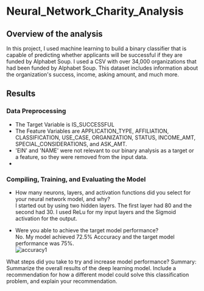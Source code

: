 # Neural_Network_Charity_Analysis

## Overview of the analysis
In this project, I used machine learning to build a binary classifier that is capable of predicting whether applicants will be successful if they are funded by Alphabet Soup. I used a CSV with over 34,000 organizations that had been funded by Alphabet Soup. This dataset includes information about the organization's success, income, asking amount, and much more. 

## Results

### Data Preprocessing
- The Target Variable is IS_SUCCESSFUL
- The Feature Variables are APPLICATION_TYPE, AFFILIATION, CLASSIFICATION, USE_CASE, ORGANIZATION, STATUS, INCOME_AMT, SPECIAL_CONSIDERATIONS,  and ASK_AMT. 
- 'EIN' and 'NAME' were not relevant to our binary analysis as a target or a feature, so they were removed from the input data. 
- 
### Compiling, Training, and Evaluating the Model
- How many neurons, layers, and activation functions did you select for your neural network model, and why? </br>
I started out by using two hidden layers. The first layer had 80 and the second had 30. I used ReLu for my input layers and the Sigmoid activation for the output. 

- Were you able to achieve the target model performance? </br>
No. My model achieved 72.5% Acccuracy and the target model performance was 75%. 
</br> ![accuracy1](..images/accuracy1.png) 

What steps did you take to try and increase model performance?
Summary: Summarize the overall results of the deep learning model. Include a recommendation for how a different model could solve this classification problem, and explain your recommendation.

